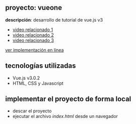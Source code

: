 ## proyecto: vueone

**descripción**: desarrollo de tutorial de vue.js v3

- [video relacionado 1](https://www.youtube.com/watch?v=YrxBCBibVo0&list=PL4cUxeGkcC9hYYGbV60Vq3IXYNfDk8At1&index=1)
- [video relacionado 2](https://www.youtube.com/watch?v=F7PLPJqVotk&list=PL4cUxeGkcC9hYYGbV60Vq3IXYNfDk8At1&index=2)
- [video relacionado 3](https://www.youtube.com/watch?v=CYPZBK8zUik&list=PL4cUxeGkcC9hYYGbV60Vq3IXYNfDk8At1&index=3)

[ver implementación en línea](#)

## tecnologías utilizadas

- Vue.js v3.0.2
- HTML, CSS y Javascript

## implementar el proyecto de forma local

- descar el proyecto
- ejecutar el archivo *index.html* desde un navegador
